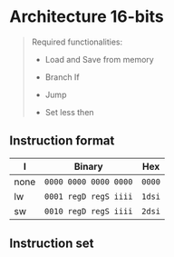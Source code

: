 # Architecture 16-bits

> Required functionalities:
>
> - Load and Save from memory
>
> - Branch If
>
> - Jump
>
> - Set less then

## Instruction format

I    | Binary                | Hex
---  | ---                   | ---
none | `0000 0000 0000 0000` | `0000`
lw   | `0001 regD regS iiii` | `1dsi`
sw   | `0010 regD regS iiii` | `2dsi`

## Instruction set
